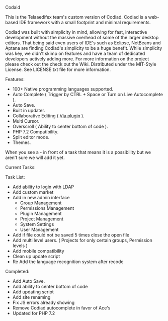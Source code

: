 Codaid

This is the Telaaedifex team's custom version of Codiad.  Codiad is a web-based IDE framework with a small footprint and minimal requirements.

Codiad was built with simplicity in mind, allowing for fast, interactive development without the massive overhead of some of the larger desktop editors. That being said even users of IDE's such as Eclipse, NetBeans and Aptana are finding Codiad's simplicity to be a huge benefit. While simplicity was key, we didn't skimp on features and have a team of dedicated developers actively adding more.
For more information on the project please check out the check out the Wiki.
Distributed under the MIT-Style License. See LICENSE.txt file for more information.

Features:

* 100+ Native programming languages supported.
* Auto Complete ( Trigger by CTRL + Space or Turn on Live Autocomplete ).
* Auto Save.
* Built in updater.
* Collaborative Editing ( [Via plugin](https://gitlab.com/xevidos/codiad-collaborative) ).
* Multi Cursor.
* Overscroll ( Ability to center bottom of code ).
* PHP 7.2 Compatibility.
* Split editor mode.
* Themes.

When you see a - in front of a task that means it is a possibility but we aren't sure we will add it yet.

Current Tasks:

Task List:
  
* Add ability to login with LDAP
* Add custom market
* Add in new admin interface
	- Group Management
	- Permissions Management
	- Plugin Management
	- Project Management
	- System Settings
	- User Management
* Add if file could not be saved 5 times close the open file
* Add multi level users. ( Projects for only certain groups, Permission levels )
* Add mobile compatibility
* Clean up update script
* Re Add the language recognition system after recode


Completed:

* Add Auto Save.
* Add ability to center bottom of code
* Add updating script
* Add site renaming
* Fix JS errors already showing
* Remove Codiad autocomplete in favor of Ace's
* Updated for PHP 7.2